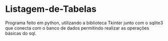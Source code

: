 # Listagem-de-Tabelas
Programa feito em python, utilizando a biblioteca Tkinter junto com o sqlite3 que conecta com o banco de dados permitindo realizar as operações básicas do sql.
